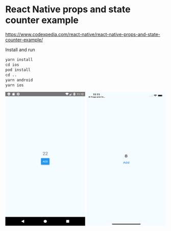 # React Native props and state counter example

https://www.codexpedia.com/react-native/react-native-props-and-state-counter-example/

Install and run
```
yarn install
cd ios
pod install
cd ..
yarn android
yarn ios
```

<img src="https://github.com/codexpedia/react_native_props_state_counter/blob/master/screenshots/android.png" width="250" height="420" /> <img src="https://github.com/codexpedia/react_native_props_state_counter/blob/master/screenshots/ios.png" width="250" height="420" />
